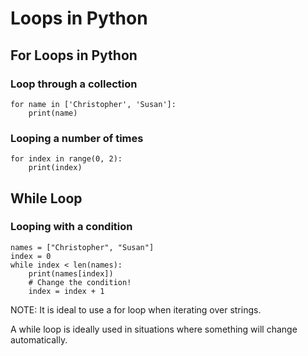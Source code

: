 # Loops in Python

## For Loops in Python

### Loop through a collection

```
for name in ['Christopher', 'Susan']:
    print(name)
```

### Looping a number of times

```
for index in range(0, 2):
    print(index)
```

## While Loop

### Looping with a condition

```
names = ["Christopher", "Susan"]
index = 0
while index < len(names):
    print(names[index])
    # Change the condition!
    index = index + 1
```

NOTE: It is ideal to use a for loop when iterating over strings.

A while loop is ideally used in situations where something will change automatically.